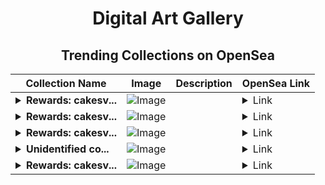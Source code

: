 <div align="center">

# Digital Art Gallery

## Trending Collections on OpenSea

| Collection Name                       | Image                                                                                     | Description                       | OpenSea Link                                                                                          |
|---------------------------------------|-------------------------------------------------------------------------------------------|-----------------------------------|--------------------------------------------------------------------------------------------------------|
| **<details><summary>Rewards: cakesv...</summary>Rewards: cakesv4.finance</details>** | ![Image](https://i.seadn.io/s/raw/files/45b7505cd35ca76a7f9c582112ce3478.png?w=500&auto=format?w=200&auto=format) |  | <details><summary>Link</summary>[Rewards: cakesv4.finance](https://opensea.io/collection/rewards-cakesv4-finance-13668)</details> |
| **<details><summary>Rewards: cakesv...</summary>Rewards: cakesv4.finance</details>** | ![Image](https://i.seadn.io/s/raw/files/45b7505cd35ca76a7f9c582112ce3478.png?w=500&auto=format?w=200&auto=format) |  | <details><summary>Link</summary>[Rewards: cakesv4.finance](https://opensea.io/collection/rewards-cakesv4-finance-13667)</details> |
| **<details><summary>Rewards: cakesv...</summary>Rewards: cakesv4.finance</details>** | ![Image](https://i.seadn.io/s/raw/files/45b7505cd35ca76a7f9c582112ce3478.png?w=500&auto=format?w=200&auto=format) |  | <details><summary>Link</summary>[Rewards: cakesv4.finance](https://opensea.io/collection/rewards-cakesv4-finance-13666)</details> |
| **<details><summary>Unidentified co...</summary>Unidentified contract 8f1b22bc-e1ac-473c-9f94-9b385558270f</details>** | ![Image](https://i.seadn.io/s/raw/files/a837708742ad8afcb35eb60ba787976d.jpg?w=500&auto=format?w=200&auto=format) |  | <details><summary>Link</summary>[Unidentified contract 8f1b22bc-e1ac-473c-9f94-9b385558270f](https://opensea.io/collection/unidentified-contract-8f1b22bc-e1ac-473c-9f94-9b38)</details> |
| **<details><summary>Rewards: cakesv...</summary>Rewards: cakesv4.finance</details>** | ![Image](https://i.seadn.io/s/raw/files/45b7505cd35ca76a7f9c582112ce3478.png?w=500&auto=format?w=200&auto=format) |  | <details><summary>Link</summary>[Rewards: cakesv4.finance](https://opensea.io/collection/rewards-cakesv4-finance-13665)</details> |

</div>